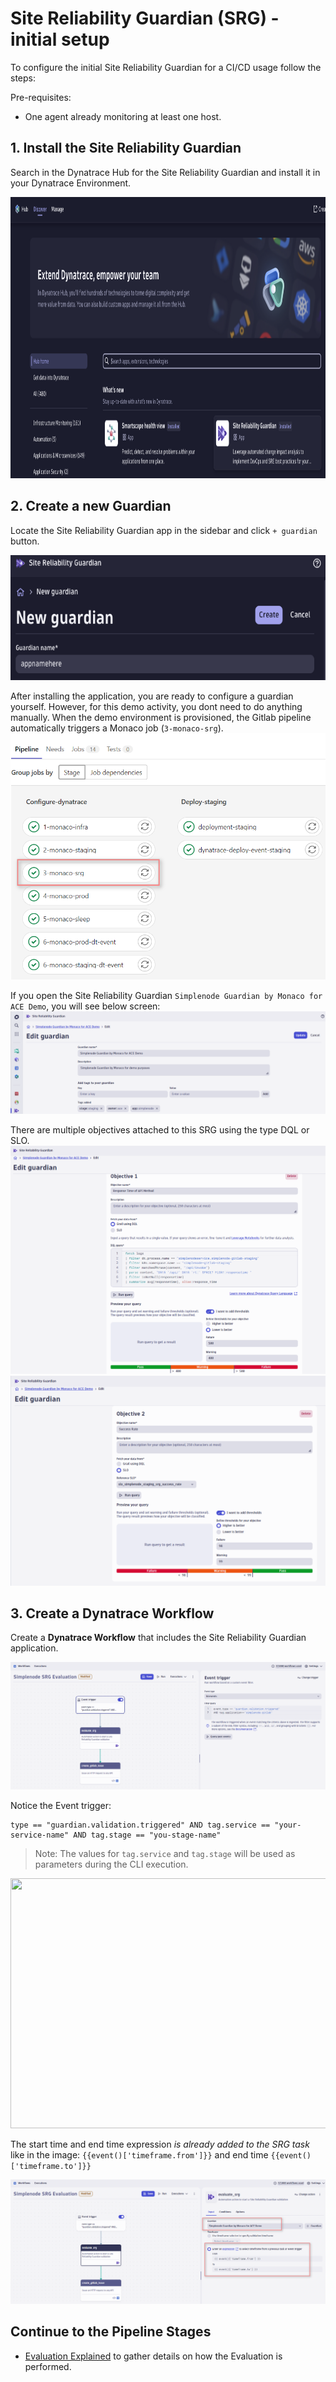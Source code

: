 # Site Reliability Guardian (SRG) - initial setup

To configure the initial Site Reliability Guardian for a CI/CD usage follow the steps:

Pre-requisites:

- One agent already monitoring at least one host.

## 1. Install the Site Reliability Guardian

Search in the Dynatrace Hub for the Site Reliability Guardian and install it in your Dynatrace Environment.

<img src="./assets/install-SRG.png"  width="1200" height="450">

## 2. Create a new Guardian

Locate the Site Reliability Guardian app in the sidebar and click `+ guardian` button.

<img src="./assets/srg-create-ui.png"  width="550" height="200">

After installing the application, you are ready to configure a guardian yourself. However, for this demo activity, you dont need to do anything manually. When the demo environment is provisioned, the Gitlab pipeline automatically triggers a Monaco job (`3-monaco-srg`).
![gitlab-cicd](assets/gitlab_pipeline_srg_job.png)


If you open the Site Reliability Guardian `Simplenode Guardian by Monaco for ACE Demo`, you will see below screen:
![gitlab-cicd](assets/srg_edit_name.png)

There are multiple objectives attached to this SRG using the type DQL or SLO. 
![gitlab-cicd](assets/srg_objective_1.png)
![gitlab-cicd](assets/srg_objective_2.png)


## 3. Create a Dynatrace Workflow

Create a **Dynatrace Workflow** that includes the Site Reliability Guardian application.

![gitlab-cicd](assets/simplenode_wf.png)

Notice the Event trigger:

```
type == "guardian.validation.triggered" AND tag.service == "your-service-name" AND tag.stage == "you-stage-name"
```

> Note: The values for `tag.service` and `tag.stage` will be used as parameters during the CLI execution.

<img src="./assets/workflow-filter.png"  width="675" height="400">

The start time and end time expression _is already added to the SRG task_ like in the image:
`{{event()['timeframe.from']}}` and end time `{{event()['timeframe.to']}}`

![gitlab-cicd](assets/simplenode_wf_srg_definition.png)

## Continue to the Pipeline Stages
- [Evaluation Explained](../03_Release_Validation/03_03_Evaluation_Explained.md) to gather details on how the Evaluation is performed.